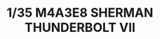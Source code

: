 ---
layout: product
title: "1/35 M4A3E8 SHERMAN THUNDERBOLT VII"
price: "6500" 
desc: "Maketa"
img_path: "/assets/img/ASUKA35040.webp"
brand: "Asuka Models"
available: false
special_offer: false
new: false
soon: false
cat: "010000"
subcat: "015400"
subsubcat: "0N/A"
sifra: "ASUKA35040"
popular: false
spec: false
---